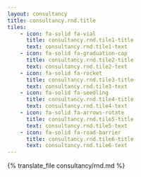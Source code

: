 ```yaml
---
layout: consultancy
title: consultancy.rnd.title
tiles: 
    - icon: fa-solid fa-vial
      title: consultancy.rnd.tile1-title
      text: consultancy.rnd.tile1-text
    - icon: fa-solid fa-graduation-cap
      title: consultancy.rnd.tile2-title
      text: consultancy.rnd.tile2-text
    - icon: fa-solid fa-rocket
      title: consultancy.rnd.tile3-title
      text: consultancy.rnd.tile3-text
    - icon: fa-solid fa-seedling
      title: consultancy.rnd.tile4-title
      text: consultancy.rnd.tile4-text
    - icon: fa-solid fa-arrows-rotate
      title: consultancy.rnd.tile5-title
      text: consultancy.rnd.tile5-text
    - icon: fa-solid fa-road-barrier
      title: consultancy.rnd.tile6-title
      text: consultancy.rnd.tile6-text
---
```

{% translate_file consultancy/rnd.md %}